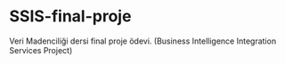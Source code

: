 # SSIS-final-proje
Veri Madenciliği dersi final proje ödevi. (Business Intelligence Integration Services Project)

